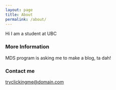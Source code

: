 ```yaml
---
layout: page
title: About
permalink: /about/
---
```


Hi I am a student at UBC

### More Information

MDS program is asking me to make a blog, ta dah!

### Contact me

[tryclickingme@domain.com](mailto:tryclickingme@domain.com)
